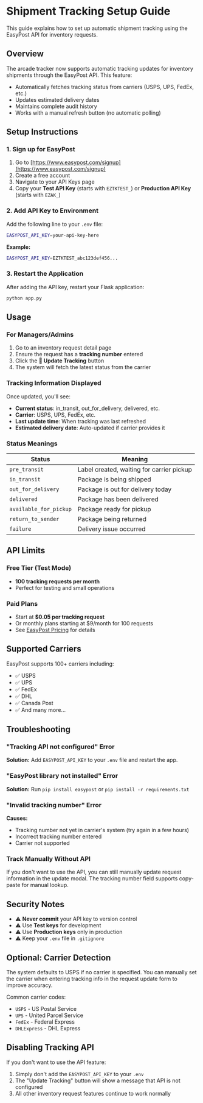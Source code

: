 # Shipment Tracking Setup Guide

This guide explains how to set up automatic shipment tracking using the EasyPost API for inventory requests.

## Overview

The arcade tracker now supports automatic tracking updates for inventory shipments through the EasyPost API. This feature:
- Automatically fetches tracking status from carriers (USPS, UPS, FedEx, etc.)
- Updates estimated delivery dates
- Maintains complete audit history
- Works with a manual refresh button (no automatic polling)

## Setup Instructions

### 1. Sign up for EasyPost

1. Go to [https://www.easypost.com/signup](https://www.easypost.com/signup)
2. Create a free account
3. Navigate to your API Keys page
4. Copy your **Test API Key** (starts with `EZTKTEST_`) or **Production API Key** (starts with `EZAK_`)

### 2. Add API Key to Environment

Add the following line to your `.env` file:

```bash
EASYPOST_API_KEY=your-api-key-here
```

**Example:**
```bash
EASYPOST_API_KEY=EZTKTEST_abc123def456...
```

### 3. Restart the Application

After adding the API key, restart your Flask application:

```bash
python app.py
```

## Usage

### For Managers/Admins

1. Go to an inventory request detail page
2. Ensure the request has a **tracking number** entered
3. Click the **🔄 Update Tracking** button
4. The system will fetch the latest status from the carrier

### Tracking Information Displayed

Once updated, you'll see:
- **Current status**: in_transit, out_for_delivery, delivered, etc.
- **Carrier**: USPS, UPS, FedEx, etc.
- **Last update time**: When tracking was last refreshed
- **Estimated delivery date**: Auto-updated if carrier provides it

### Status Meanings

| Status | Meaning |
|--------|---------|
| `pre_transit` | Label created, waiting for carrier pickup |
| `in_transit` | Package is being shipped |
| `out_for_delivery` | Package is out for delivery today |
| `delivered` | Package has been delivered |
| `available_for_pickup` | Package ready for pickup |
| `return_to_sender` | Package being returned |
| `failure` | Delivery issue occurred |

## API Limits

### Free Tier (Test Mode)
- **100 tracking requests per month**
- Perfect for testing and small operations

### Paid Plans
- Start at **$0.05 per tracking request**
- Or monthly plans starting at $9/month for 100 requests
- See [EasyPost Pricing](https://www.easypost.com/pricing) for details

## Supported Carriers

EasyPost supports 100+ carriers including:
- ✅ USPS
- ✅ UPS
- ✅ FedEx
- ✅ DHL
- ✅ Canada Post
- ✅ And many more...

## Troubleshooting

### "Tracking API not configured" Error
**Solution:** Add `EASYPOST_API_KEY` to your `.env` file and restart the app.

### "EasyPost library not installed" Error
**Solution:** Run `pip install easypost` or `pip install -r requirements.txt`

### "Invalid tracking number" Error
**Causes:**
- Tracking number not yet in carrier's system (try again in a few hours)
- Incorrect tracking number entered
- Carrier not supported

### Track Manually Without API

If you don't want to use the API, you can still manually update request information in the update modal. The tracking number field supports copy-paste for manual lookup.

## Security Notes

- ⚠️ **Never commit** your API key to version control
- ⚠️ Use **Test keys** for development
- ⚠️ Use **Production keys** only in production
- ⚠️ Keep your `.env` file in `.gitignore`

## Optional: Carrier Detection

The system defaults to USPS if no carrier is specified. You can manually set the carrier when entering tracking info in the request update form to improve accuracy.

Common carrier codes:
- `USPS` - US Postal Service
- `UPS` - United Parcel Service
- `FedEx` - Federal Express
- `DHLExpress` - DHL Express

## Disabling Tracking API

If you don't want to use the API feature:
1. Simply don't add the `EASYPOST_API_KEY` to your `.env`
2. The "Update Tracking" button will show a message that API is not configured
3. All other inventory request features continue to work normally
